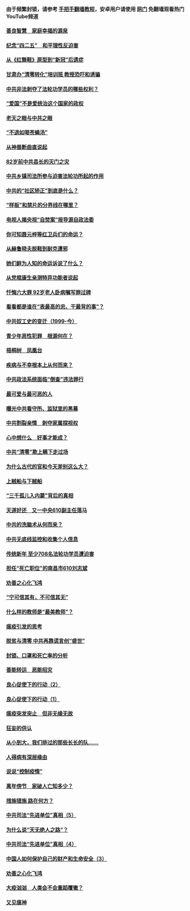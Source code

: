 #### 由于频繁封锁，请参考 [手把手翻墙教程](https://github.com/gfw-breaker/guides/wiki/)，安卓用户请使用 [网门](https://github.com/gfw-breaker/nogfw/blob/master/dl.md?t=04252201) 免翻墙观看热门YouTube频道 

#### [善良智慧　家庭幸福的源泉](../pages/19/423632.md?t=04252201) 

#### [纪念“四二五”　和平理性反迫害](../pages/19/423660.md?t=04252201) 

#### [从《红舞鞋》原型到“新冠”后遗症](../pages/19/423509.md?t=04252201) 

#### [甘肃办“清零转化”培训班 教授恐吓和诱骗](../pages/19/423498.md?t=04252201) 

#### [中共非法剥夺了法轮功学员的哪些权利？](../pages/19/423392.md?t=04252201) 

#### [“爱国”不是爱统治这个国家的政权](../pages/19/423029.md?t=04252201) 

#### [老天之眼与中共之眼](../pages/19/423378.md?t=04252201) 

#### [“不退如喝苍蝇汤”](../pages/19/423287.md?t=04252201) 

#### [从神兽断曲直说起](../pages/19/423201.md?t=04252201) 

#### [82岁前中共县长的灭门之灾](../pages/19/423055.md?t=04252201) 

#### [中共乡镇司法所参与迫害法轮功所起的作用](../pages/19/423064.md?t=04252201) 

#### [中共的“社区矫正”到底是什么？](../pages/19/422870.md?t=04252201) 

#### [“样板”和禁片的分界线在哪里？](../pages/19/422704.md?t=04252201) 

#### [电视人揭央视“自焚案”报导源自政法委](../pages/19/422770.md?t=04252201) 

#### [你可知聂元梓等红卫兵们的命运？](../pages/19/422848.md?t=04252201) 

#### [从赫鲁晓夫脱鞋到耐克遭邪](../pages/19/422826.md?t=04252201) 

#### [她们鲜为人知的命运诉说了什么？](../pages/19/422754.md?t=04252201) 

#### [从党棍康生亲测特异功能者说起](../pages/19/422657.md?t=04252201) 

#### [忏悔六大罪 92岁老人卧病嘱写罪过碑](../pages/19/422750.md?t=04252201) 

#### [看看都是谁在“表最高的忠、干最背的事”？](../pages/19/422703.md?t=04252201) 

#### [中共奴工史的变迁（1999-今）](../pages/19/422656.md?t=04252201) 

#### [青少年恶性犯罪　根源何在？](../pages/19/422449.md?t=04252201) 

#### [梧桐树　凤凰台](../pages/19/422442.md?t=04252201) 

#### [疾病与不幸根本上从何而来？](../pages/19/422438.md?t=04252201) 

#### [中共政法系统面临“倒查”违法罪行](../pages/19/422497.md?t=04252201) 

#### [最可爱与最可恶的人](../pages/19/422448.md?t=04252201) 

#### [曝光中共看守所、监狱里的黑幕](../pages/19/422390.md?t=04252201) 

#### [中共割裂亲情　剥夺家属探视权](../pages/19/422364.md?t=04252201) 

#### [心中想什么　好事才能成？](../pages/19/422318.md?t=04252201) 

#### [中共“清零”欺上瞒下走过场](../pages/19/422306.md?t=04252201) 

#### [为什么古代的官和今天差别这么大？](../pages/19/422228.md?t=04252201) 

#### [上贼船与下贼船](../pages/19/422276.md?t=04252201) 

#### [“三千孤儿入内蒙”背后的真相](../pages/19/422229.md?t=04252201) 

#### [天道好还　又一中央610副主任落马](../pages/19/422155.md?t=04252201) 

#### [中共的洗脑术从何而来？](../pages/19/422154.md?t=04252201) 

#### [中共无底线监控和收集个人信息](../pages/19/422039.md?t=04252201) 

#### [传统新年 至少708名法轮功学员遭迫害](../pages/19/421946.md?t=04252201) 

#### [担任“死亡职位”的南昌市610刘志斌](../pages/19/421957.md?t=04252201) 

#### [劝善之心化飞鸿](../pages/19/421164.md?t=04252201) 

#### [“宁可信其有，不可信其无”](../pages/19/421691.md?t=04252201) 

#### [什么样的教师是“最美教师”？](../pages/19/421755.md?t=04252201) 

#### [瘟疫引发的思考](../pages/19/421594.md?t=04252201) 

#### [脱贫与清零 中共再靠谎言创“盛世”](../pages/19/421590.md?t=04252201) 

#### [封锁、口罩和死亡率的分析](../pages/19/421495.md?t=04252201) 

#### [善能转运　恶能招灾](../pages/19/421334.md?t=04252201) 

#### [良心促使下的行动（2）](../pages/19/421361.md?t=04252201) 

#### [良心促使下的行动（1）](../pages/19/421302.md?t=04252201) 

#### [瘟疫突发突止　但非无缘无故](../pages/19/421281.md?t=04252201) 

#### [狂妄的供认](../pages/19/421199.md?t=04252201) 

#### [从小到大，我们排过的那些长长的队……](../pages/19/421243.md?t=04252201) 

#### [人得病有深层缘由](../pages/19/420864.md?t=04252201) 

#### [说说“控制疫情”](../pages/19/420831.md?t=04252201) 

#### [离年傍节　家破人亡知多少？](../pages/19/420563.md?t=04252201) 

#### [措施错施  路在何方？](../pages/19/420076.md?t=04252201) 

#### [中共司法“先进单位”真相（5）](../pages/19/419453.md?t=04252201) 

#### [为什么说“天无绝人之路”？](../pages/19/419618.md?t=04252201) 

#### [中共司法“先进单位”真相（4）](../pages/19/419452.md?t=04252201) 

#### [中国人如何保护自己的财产和生命安全（3）](../pages/19/419405.md?t=04252201) 

#### [劝善之心化飞鸿](../pages/19/418758.md?t=04252201) 

#### [大疫汹汹　人类会不会重蹈覆辙？](../pages/19/419691.md?t=04252201) 

#### [又见瘟神](../pages/19/419225.md?t=04252201) 

